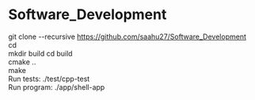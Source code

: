 # Software_Development

git clone --recursive https://github.com/saahu27/Software_Development                                                                                                     
cd <path to repository>                                                                                                                                                   
mkdir build
cd build                                                                                                                                                                 
cmake ..                                                                                                                                                                 
make                                                                                                                                                                     
Run tests: ./test/cpp-test                                                                                                                                               
Run program: ./app/shell-app
